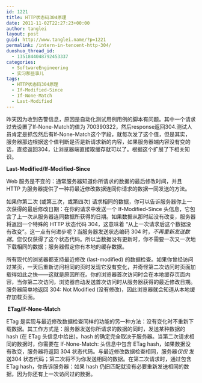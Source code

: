 ```yaml
---
id: 1221
title: HTTP状态码304原理
date: 2011-11-02T22:27:23+00:00
author: tanglei
layout: post
guid: http://www.tanglei.name/?p=1221
permalink: /intern-in-tencent-http-304/
duoshuo_thread_id:
  - 1351844048792453337
categories:
  - SoftwareEngineering
  - 实习那些事儿
tags:
  - HTTP状态码304原理
  - If-Modified-Since
  - If-None-Match
  - Last-Modified
---
```

昨天因为收到告警信息，原因是自动化测试用例用例的脚本有问题。其中一个请求过去设置了If-None-Match的值为 700390322，然后response返回304.测试人员肯定是抓包然后有If-None-Match这个字段，就每次发了这个值，但是其实，服务器那边根据这个值判断是否是新请求新的内容，如果服务器端内容没有变的话，直接返回304，让浏览器端直接取缓存就可以了。根据这个扩展了下相关知识。

<p align="left">
  <strong>Last-Modified</strong><strong>/</strong><strong>If-Modified-Since</strong><strong></strong>
</p>

<p align="left">
  Web 服务是不变的：通常服务器知道你所请求的数据的最后修改时间，并且 HTTP 为服务器提供了一种将最近修改数据连同你请求的数据一同发送的方法。
</p>

<p align="left">
  如果你第二次 (或第三次，或第四次) 请求相同的数据，你可以告诉服务器你上一次获得的最后修改日期：在你的请求中发送一个 If-Modified-Since 头信息，它包含了上一次从服务器连同数据所获得的日期。如果数据从那时起没有改变，服务器将返回一个特殊的 HTTP 状态代码 304，这意味着 “从上一次请求后这个数据没有改变”。这一点有何进步呢？当服务器发送状态编码 304 时，<em>不再重新发送数据</em>。您仅仅获得了这个状态代码。所以当数据没有更新时，你不需要一次又一次地下载相同的数据；服务器假定你有本地的缓存数据。
</p>

<p align="left">
  所有现代的浏览器都支持最近修改 (last-modified) 的数据检查。如果你曾经访问过某页，一天后重新访问相同的页时发现它没有变化，并奇怪第二次访问时页面加载得如此之快——这就是原因所在。你的浏览器首次访问时会在本地缓存页面内容，当你第二次访问，浏览器自动发送首次访问时从服务器获得的最近修改日期。服务器简单地返回 304: Not Modified (没有修改)，因此浏览器就会知道从本地缓存加载页面。
</p>

<p align="left">
  <strong> </strong><strong>ETag</strong><strong>/</strong><strong>If-None-Match</strong><strong></strong>
</p>

<p align="left">
  ETag 是实现与最近修改数据检查同样的功能的另一种方法：没有变化时不重新下载数据。其工作方式是：服务器发送你所请求的数据的同时，发送某种数据的 hash (在 ETag 头信息中给出)。hash 的确定完全取决于服务器。当第二次请求相同的数据时，你需要在 If-None-Match: 头信息中包含 ETag hash，如果数据没有改变，服务器将返回 304 状态代码。与最近修改数据检查相同，服务器<em>仅仅</em> 发送304 状态代码；第二次将不为你发送相同的数据。在第二次请求时，通过包含 ETag hash，你告诉服务器：如果 hash 仍旧匹配就没有必要重新发送相同的数据，因为你还有上一次访问过的数据。
</p>